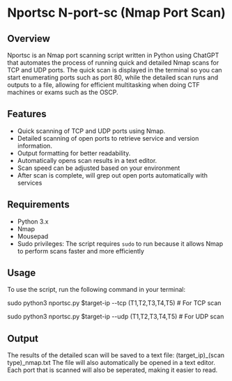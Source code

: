 # Nportsc N-port-sc (Nmap Port Scan)

## Overview
Nportsc is an Nmap port scanning script written in Python using ChatGPT that automates the process of running quick and detailed Nmap scans for TCP and UDP ports. The quick scan is displayed in the terminal so you can start enumerating ports such as port 80, while the detailed scan runs and outputs to a file, allowing for efficient multitasking when doing CTF machines or exams such as the OSCP.

## Features
- Quick scanning of TCP and UDP ports using Nmap.
- Detailed scanning of open ports to retrieve service and version information.
- Output formatting for better readability.
- Automatically opens scan results in a text editor.
- Scan speed can be adjusted based on your environment
- After scan is complete, will grep out open ports automatically with services

## Requirements
- Python 3.x
- Nmap
- Mousepad
- Sudo privileges: The script requires `sudo` to run because it allows Nmap to perform scans faster and more efficiently

## Usage
To use the script, run the following command in your terminal:

sudo python3 nportsc.py $target-ip --tcp (T1,T2,T3,T4,T5)  # For TCP scan

sudo python3 nportsc.py $target-ip --udp (T1,T2,T3,T4,T5)  # For UDP scan

## Output

The results of the detailed scan will be saved to a text file: 
(target_ip)_(scan type)_nmap.txt 
The file will also automatically be opened in a text editor. Each port that is scanned will also be seperated, making it easier to read.
